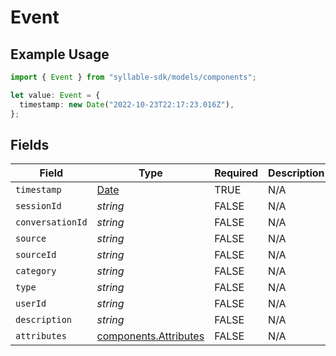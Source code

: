 # Event

## Example Usage

```typescript
import { Event } from "syllable-sdk/models/components";

let value: Event = {
  timestamp: new Date("2022-10-23T22:17:23.016Z"),
};
```

## Fields

| Field                                                                                         | Type                                                                                          | Required                                                                                      | Description                                                                                   |
| --------------------------------------------------------------------------------------------- | --------------------------------------------------------------------------------------------- | --------------------------------------------------------------------------------------------- | --------------------------------------------------------------------------------------------- |
| `timestamp`                                                                                   | [Date](https://developer.mozilla.org/en-US/docs/Web/JavaScript/Reference/Global_Objects/Date) | TRUE                                                                            | N/A                                                                                           |
| `sessionId`                                                                                   | *string*                                                                                      | FALSE                                                                            | N/A                                                                                           |
| `conversationId`                                                                              | *string*                                                                                      | FALSE                                                                            | N/A                                                                                           |
| `source`                                                                                      | *string*                                                                                      | FALSE                                                                            | N/A                                                                                           |
| `sourceId`                                                                                    | *string*                                                                                      | FALSE                                                                            | N/A                                                                                           |
| `category`                                                                                    | *string*                                                                                      | FALSE                                                                            | N/A                                                                                           |
| `type`                                                                                        | *string*                                                                                      | FALSE                                                                            | N/A                                                                                           |
| `userId`                                                                                      | *string*                                                                                      | FALSE                                                                            | N/A                                                                                           |
| `description`                                                                                 | *string*                                                                                      | FALSE                                                                            | N/A                                                                                           |
| `attributes`                                                                                  | [components.Attributes](/sdk-docs/models/components/attributes)                                | FALSE                                                                            | N/A                                                                                           |